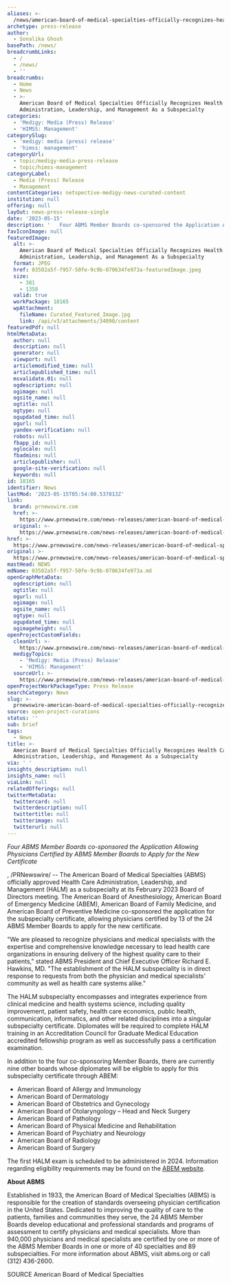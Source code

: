 ```yaml
---
aliases: >-
  /news/american-board-of-medical-specialties-officially-recognizes-health-care-administration-leadership-and-management-as-a-subspecialty
archetype: press-release
author:
  - Sonalika Ghosh
basePath: /news/
breadcrumbLinks:
  - /
  - /news/
  - ''
breadcrumbs:
  - Home
  - News
  - >-
    American Board of Medical Specialties Officially Recognizes Health Care
    Administration, Leadership, and Management As a Subspecialty
categories:
  - 'Medigy: Media (Press) Release'
  - 'HIMSS: Management'
categorySlug:
  - 'medigy: media (press) release'
  - 'himss: management'
categoryUrl:
  - topic/medigy-media-press-release
  - topic/himss-management
categoryLabel:
  - Media (Press) Release
  - Management
contentCategories: netspective-medigy-news-curated-content
institution: null
offering: null
layOut: news-press-release-single
date: '2023-05-15'
description: '   Four ABMS Member Boards co-sponsored the Application Allowing Physicians Certified by ABMS Member Boards to Apply for the New Certificate ,  /PRNewswire/ -- The American Board of Medical Specialtie'
favIconImage: null
featuredImage:
  alt: >-
    American Board of Medical Specialties Officially Recognizes Health Care
    Administration, Leadership, and Management As a Subspecialty
  format: JPEG
  href: 03502a5f-f957-50fe-9c9b-070634fe973a-featuredImage.jpeg
  size:
    - 381
    - 1358
  valid: true
  workPackage: 18165
  wpAttachment:
    fileName: Curated_Featured_Image.jpg
    link: /api/v3/attachments/34090/content
featuredPdf: null
htmlMetaData:
  author: null
  description: null
  generator: null
  viewport: null
  articlemodified_time: null
  articlepublished_time: null
  msvalidate.01: null
  ogdescription: null
  ogimage: null
  ogsite_name: null
  ogtitle: null
  ogtype: null
  ogupdated_time: null
  ogurl: null
  yandex-verification: null
  robots: null
  fbapp_id: null
  oglocale: null
  fbadmins: null
  articlepublisher: null
  google-site-verification: null
  keywords: null
id: 18165
identifier: News
lastMod: '2023-05-15T05:54:00.537813Z'
link:
  brand: prnewswire.com
  href: >-
    https://www.prnewswire.com/news-releases/american-board-of-medical-specialties-officially-recognizes-health-care-administration-leadership-and-management-as-a-subspecialty-301806653.html
  original: >-
    https://www.prnewswire.com/news-releases/american-board-of-medical-specialties-officially-recognizes-health-care-administration-leadership-and-management-as-a-subspecialty-301806653.html
href: >-
  https://www.prnewswire.com/news-releases/american-board-of-medical-specialties-officially-recognizes-health-care-administration-leadership-and-management-as-a-subspecialty-301806653.html
original: >-
  https://www.prnewswire.com/news-releases/american-board-of-medical-specialties-officially-recognizes-health-care-administration-leadership-and-management-as-a-subspecialty-301806653.html
mastHead: NEWS
mdName: 03502a5f-f957-50fe-9c9b-070634fe973a.md
openGraphMetaData:
  ogdescription: null
  ogtitle: null
  ogurl: null
  ogimage: null
  ogsite_name: null
  ogtype: null
  ogupdated_time: null
  ogimageheight: null
openProjectCustomFields:
  cleanUrl: >-
    https://www.prnewswire.com/news-releases/american-board-of-medical-specialties-officially-recognizes-health-care-administration-leadership-and-management-as-a-subspecialty-301806653.html
  medigyTopics:
    - 'Medigy: Media (Press) Release'
    - 'HIMSS: Management'
  sourceUrl: >-
    https://www.prnewswire.com/news-releases/american-board-of-medical-specialties-officially-recognizes-health-care-administration-leadership-and-management-as-a-subspecialty-301806653.html
openProjectWorkPackageType: Press Release
searchCategory: News
slug: >-
  prnewswire-american-board-of-medical-specialties-officially-recognizes-health-care-administration-leadership-and-management-as-a-subspecialty
source: open-project-curations
status: ''
sub: brief
tags:
  - News
title: >-
  American Board of Medical Specialties Officially Recognizes Health Care
  Administration, Leadership, and Management As a Subspecialty
via: ' '
insights_description: null
insights_name: null
viaLink: null
relatedOfferings: null
twitterMetaData:
  twittercard: null
  twitterdescription: null
  twittertitle: null
  twitterimage: null
  twitterurl: null
---
```

<div id="readability-page-1" class="page"><section> <div> <div> <p><i>Four ABMS Member Boards co-sponsored the Application Allowing Physicians Certified by ABMS Member Boards to Apply for the New Certificate</i></p> <p>,  /PRNewswire/ -- The American Board of Medical Specialties (ABMS) officially approved Health Care Administration, Leadership, and Management (HALM) as a subspecialty at its <span>February 2023</span> Board of Directors meeting. The American Board of Anesthesiology, American Board of Emergency Medicine (ABEM), American Board of Family Medicine, and American Board of Preventive Medicine co-sponsored the application for the subspecialty certificate, allowing physicians certified by 13 of the 24 ABMS Member Boards to apply for the new certificate.</p> <p>"We are pleased to recognize physicians and medical specialists with the expertise and comprehensive knowledge necessary to lead health care organizations in ensuring delivery of the highest quality care to their patients," stated ABMS President and Chief Executive Officer <span>Richard E. Hawkins</span>, MD. "The establishment of the HALM subspeciality is in direct response to requests from both the physician and medical specialists' community as well as health care systems alike."</p> <p>The HALM subspecialty encompasses and integrates experience from clinical medicine and health systems science, including quality improvement, patient safety, health care economics, public health, communication, informatics, and other related disciplines into a singular subspecialty certificate. Diplomates will be required to complete HALM training in an Accreditation Council for Graduate Medical Education accredited fellowship program as well as successfully pass a certification examination.</p> <p>In addition to the four co-sponsoring Member Boards, there are currently nine other boards whose diplomates will be eligible to apply for this subspecialty certificate through ABEM:</p> <ul type="disc"> <li>American Board of Allergy and Immunology</li> <li>American Board of Dermatology</li> <li>American Board of Obstetrics and Gynecology</li> <li>American Board of Otolaryngology – Head and Neck Surgery</li> <li>American Board of Pathology</li> <li>American Board of Physical Medicine and Rehabilitation</li> <li>American Board of Psychiatry and Neurology</li> <li>American Board of Radiology</li> <li>American Board of Surgery</li> </ul> <p>The first HALM exam is scheduled to be administered in 2024. Information regarding eligibility requirements may be found on the <a href="https://c212.net/c/link/?t=0&amp;l=en&amp;o=3845594-1&amp;h=1274035311&amp;u=https%3A%2F%2Fwww.abem.org%2Fpublic%2Fbecome-certified%2Fsubspecialties%2Fhalm&amp;a=ABEM+website" rel="nofollow" target="_blank">ABEM website</a>.</p> <p><b>About ABMS </b></p> <p>Established in 1933, the American Board of Medical Specialties (ABMS) is responsible for the creation of standards overseeing physician certification in <span>the United States</span>. Dedicated to improving the quality of care to the patients, families and communities they serve, the 24 ABMS Member Boards develop educational and professional standards and programs of assessment to certify physicians and medical specialists. More than 940,000 physicians and medical specialists are certified by one or more of the ABMS Member Boards in one or more of 40 specialties and 89 subspecialties. For more information about ABMS, visit abms.org or call (312) 436-2600.</p> <p>SOURCE American Board of Medical Specialties</p> <p> </p></div> </div> </section></div>